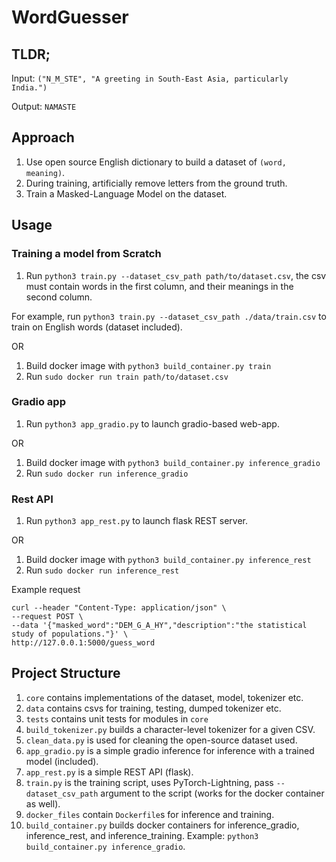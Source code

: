 # WordGuesser

## TLDR;

Input: `("N_M_STE", "A greeting in South-East Asia, particularly India.")`

Output: `NAMASTE`

## Approach

1. Use open source English dictionary to build a dataset of `(word, meaning)`.
2. During training, artificially remove letters from the ground truth.
3. Train a Masked-Language Model on the dataset.

## Usage

### Training a model from Scratch

1. Run `python3 train.py --dataset_csv_path path/to/dataset.csv`, the csv must contain words in the first column, and their meanings in the second column.

For example, run `python3 train.py --dataset_csv_path ./data/train.csv` to train on English words (dataset included).

OR 

1. Build docker image with `python3 build_container.py train`
2. Run `sudo docker run train path/to/dataset.csv`

### Gradio app

1. Run `python3 app_gradio.py` to launch gradio-based web-app.

OR 

1. Build docker image with `python3 build_container.py inference_gradio`
2. Run `sudo docker run inference_gradio`

### Rest API

1. Run `python3 app_rest.py` to launch flask REST server.

OR 

1. Build docker image with `python3 build_container.py inference_rest`
2. Run `sudo docker run inference_rest`

Example request

```
curl --header "Content-Type: application/json" \
--request POST \
--data '{"masked_word":"DEM_G_A_HY","description":"the statistical study of populations."}' \
http://127.0.0.1:5000/guess_word
```

## Project Structure

1. `core` contains implementations of the dataset, model, tokenizer etc.
2. `data` contains csvs for training, testing, dumped tokenizer etc.
3. `tests` contains unit tests for modules in `core`
4. `build_tokenizer.py` builds a character-level tokenizer for a given CSV.
5. `clean_data.py` is used for cleaning the open-source dataset used.
6. `app_gradio.py` is a simple gradio inference for inference with a trained model (included).
7. `app_rest.py` is a simple REST API (flask).
8. `train.py` is the training script, uses PyTorch-Lightning, pass `--dataset_csv_path` argument to the script (works for the docker container as well).
9. `docker_files` contain `Dockerfile`s for inference and training.
10. `build_container.py` builds docker containers for inference_gradio, inference_rest, and inference_training. Example: `python3 build_container.py inference_gradio`.
